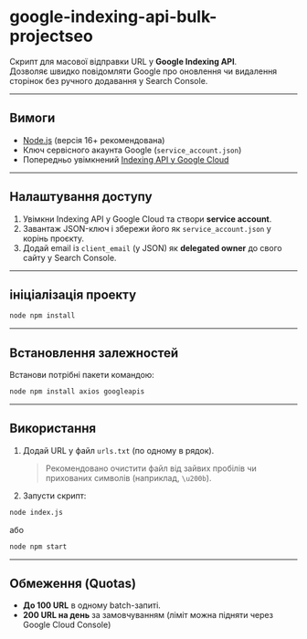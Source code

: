 # google-indexing-api-bulk-projectseo

Скрипт для масової відправки URL у **Google Indexing API**.  
Дозволяє швидко повідомляти Google про оновлення чи видалення сторінок без ручного додавання у Search Console.

---

## Вимоги

- [Node.js](https://nodejs.org/en/download/) (версія 16+ рекомендована)
- Ключ сервісного акаунта Google (`service_account.json`)
- Попередньо увімкнений [Indexing API у Google Cloud](https://developers.google.com/search/apis/indexing-api/v3/prereqs)

---

## Налаштування доступу

1. Увімкни Indexing API у Google Cloud та створи **service account**.
2. Завантаж JSON-ключ і збережи його як `service_account.json` у корінь проєкту.
3. Додай email із `client_email` (у JSON) як **delegated owner** до свого сайту у Search Console.

---

## ініціалізація проекту

```bash
node npm install
```

---

## Встановлення залежностей

Встанови потрібні пакети командою:

```bash
node npm install axios googleapis
```

---

## Використання

1. Додай URL у файл `urls.txt` (по одному в рядок).

   > Рекомендовано очистити файл від зайвих пробілів чи прихованих символів (наприклад, `\u200b`).

2. Запусти скрипт:

```bash
node index.js
```

або

```bash
node npm start
```

---

## Обмеження (Quotas)

- **До 100 URL** в одному batch-запиті.
- **200 URL на день** за замовчуванням (ліміт можна підняти через Google Cloud Console)

